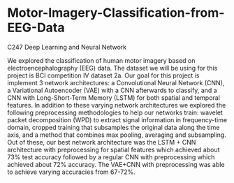 # Motor-Imagery-Classification-from-EEG-Data
C247 Deep Learning and Neural Network


We explored the classification of human motor imagery based on electroencephalography (EEG) data. The dataset we will be using for this project is BCI competition IV dataset 2a. Our goal for this project is implement 3 network architectures: a Convolutional Neural Network (CNN), a Variational Autoencoder (VAE) with a CNN afterwards to classify, and a CNN with Long-Short-Term Memory (LSTM) for both spatial and temporal features. In addition to these varying network architectures we explored the following preprocessing methodologies to help our networks train: wavelet packet decomposition (WPD) to extract signal information in frequency-time domain, cropped training that subsamples the original data along the time axis, and a method that combines max pooling, averaging and subsampling. Out of these, our best network architecture was the LSTM + CNN architecture with preprocessing for spatial features which achieved about 73% test accuracy followed by a regular CNN with preprocessing which achieved about 72% accuracy. The VAE+CNN with preprocessing was able to achieve varying accuracies from 67-72%.
